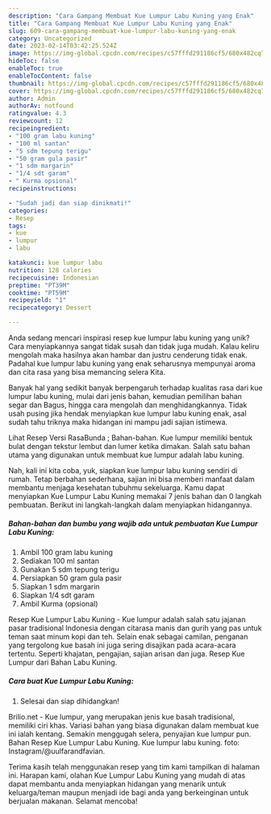 ```yaml
---
description: "Cara Gampang Membuat Kue Lumpur Labu Kuning yang Enak"
title: "Cara Gampang Membuat Kue Lumpur Labu Kuning yang Enak"
slug: 609-cara-gampang-membuat-kue-lumpur-labu-kuning-yang-enak
category: Uncategorized
date: 2023-02-14T03:42:25.524Z
image: https://img-global.cpcdn.com/recipes/c57fffd291186cf5/680x482cq70/kue-lumpur-labu-kuning-foto-resep-utama.jpg
hideToc: false
enableToc: true
enableTocContent: false
thumbnail: https://img-global.cpcdn.com/recipes/c57fffd291186cf5/680x482cq70/kue-lumpur-labu-kuning-foto-resep-utama.jpg
cover: https://img-global.cpcdn.com/recipes/c57fffd291186cf5/680x482cq70/kue-lumpur-labu-kuning-foto-resep-utama.jpg
author: Admin
authorAv: notfound
ratingvalue: 4.3
reviewcount: 12
recipeingredient:
- "100 gram labu kuning"
- "100 ml santan"
- "5 sdm tepung terigu"
- "50 gram gula pasir"
- "1 sdm margarin"
- "1/4 sdt garam"
- " Kurma opsional"
recipeinstructions:

- "Sudah jadi dan siap dinikmati!"
categories:
- Resep
tags:
- kue
- lumpur
- labu

katakunci: kue lumpur labu 
nutrition: 128 calories
recipecuisine: Indonesian
preptime: "PT39M"
cooktime: "PT59M"
recipeyield: "1"
recipecategory: Dessert

---
```





Anda sedang mencari inspirasi resep kue lumpur labu kuning yang unik? Cara menyiapkannya sangat tidak susah dan tidak juga mudah. Kalau keliru mengolah maka hasilnya akan hambar dan justru cenderung tidak enak. Padahal kue lumpur labu kuning yang enak seharusnya mempunyai aroma dan cita rasa yang bisa memancing selera Kita.





Banyak hal yang sedikit banyak berpengaruh terhadap kualitas rasa dari kue lumpur labu kuning, mulai dari jenis bahan, kemudian pemilihan bahan segar dan Bagus, hingga cara mengolah dan menghidangkannya. Tidak usah pusing jika hendak menyiapkan kue lumpur labu kuning enak,      asal sudah tahu triknya maka hidangan ini mampu jadi sajian istimewa.














Lihat Resep Versi RasaBunda ; Bahan-bahan. Kue lumpur memiliki bentuk bulat dengan tekstur lembut dan lumer ketika dimakan. Salah satu bahan utama yang digunakan untuk membuat kue lumpur adalah labu kuning.






Nah, kali ini kita coba, yuk, siapkan kue lumpur labu kuning sendiri di rumah. Tetap berbahan sederhana, sajian ini bisa memberi manfaat dalam membantu menjaga kesehatan tubuhmu sekeluarga. Kamu dapat menyiapkan Kue Lumpur Labu Kuning memakai 7 jenis bahan dan 0 langkah pembuatan. Berikut ini langkah-langkah dalam menyiapkan hidangannya.

<!--inarticleads1-->

##### Bahan-bahan dan bumbu yang wajib ada untuk pembuatan Kue Lumpur Labu Kuning:

1. Ambil 100 gram labu kuning
1. Sediakan 100 ml santan
1. Gunakan 5 sdm tepung terigu
1. Persiapkan 50 gram gula pasir
1. Siapkan 1 sdm margarin
1. Siapkan 1/4 sdt garam
1. Ambil  Kurma (opsional)


Resep Kue Lumpur Labu Kuning - Kue lumpur adalah salah satu jajanan pasar tradisional Indonesia dengan citarasa manis dan gurih yang pas untuk teman saat minum kopi dan teh. Selain enak sebagai camilan, penganan yang tergolong kue basah ini juga sering disajikan pada acara-acara tertentu. Seperti khajatan, pengajian, sajian arisan dan juga. Resep Kue Lumpur dari Bahan Labu Kuning. 

<!--inarticleads2-->

##### Cara buat Kue Lumpur Labu Kuning:


1. Selesai dan siap dihidangkan!

Brilio.net - Kue lumpur, yang merupakan jenis kue basah tradisional, memiliki ciri khas. Variasi bahan yang biasa digunakan dalam membuat kue ini ialah kentang. Semakin menggugah selera, penyajian kue lumpur pun. Bahan Resep Kue Lumpur Labu Kuning. Kue lumpur labu kuning. foto: Instagram/@uulfarandfavian. 

Terima kasih telah menggunakan resep yang tim kami tampilkan di halaman ini. Harapan kami, olahan Kue Lumpur Labu Kuning yang mudah di atas dapat membantu anda menyiapkan hidangan yang menarik untuk keluarga/teman maupun menjadi ide bagi anda yang berkeinginan untuk berjualan makanan. Selamat mencoba!
